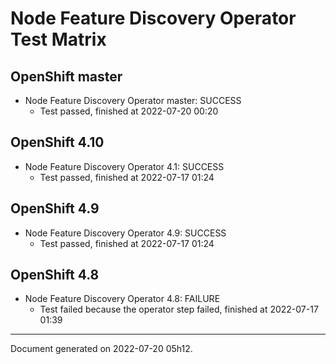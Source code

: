 
Node Feature Discovery Operator Test Matrix
===========================================

OpenShift master
----------------



* Node Feature Discovery Operator master: SUCCESS
  - Test passed, finished at 2022-07-20 00:20






OpenShift 4.10
--------------



* Node Feature Discovery Operator 4.1: SUCCESS
  - Test passed, finished at 2022-07-17 01:24






OpenShift 4.9
-------------



* Node Feature Discovery Operator 4.9: SUCCESS
  - Test passed, finished at 2022-07-17 01:24






OpenShift 4.8
-------------



* Node Feature Discovery Operator 4.8: FAILURE
  - Test failed because the operator step failed, finished at 2022-07-17 01:39






---
Document generated on 2022-07-20 05h12.
